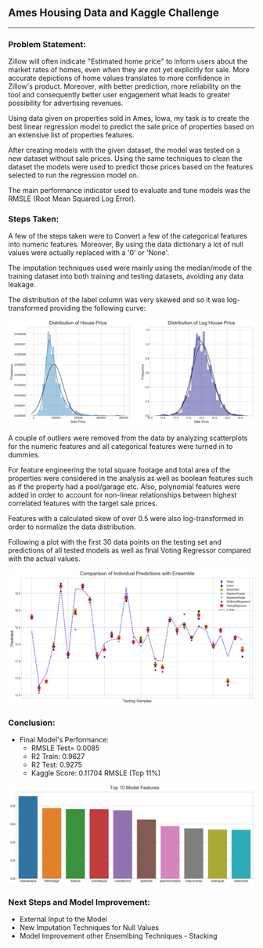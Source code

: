 ## Ames Housing Data and Kaggle Challenge
---

### Problem Statement:

Zillow will often indicate "Estimated home price" to inform users about the market rates of homes, even when they are not
yet explicitly for sale. More accurate depictions of home values translates to more confidence in Zillow's product.
Moreover, with better prediction, more reliability on the tool and consequently better user engagement what leads to
greater possibility for advertising revenues.

Using data given on properties sold in Ames, Iowa, my task is to create the best linear regression model to predict the sale
price of properties based on an extensive list of properties features.

After creating models with the given dataset, the model was tested on a new dataset without sale prices. Using the same
techniques to clean the dataset the models were used to predict those prices based on the features selected to run the
regression model on.

The main performance indicator used to evaluate and tune models was the RMSLE (Root Mean Squared Log Error).

### Steps Taken:
A few of the steps taken were to Convert a few of the categorical features into numeric features. Moreover, By using the data dictionary a lot of null values were actually replaced with a '0' or 'None'.

The imputation techniques used were mainly using the median/mode of the training dataset into both training and testing datasets, avoiding any data leakage.

The distribution of the label column was very skewed and so it was log-transformed providing the following curve:


![Label Distribution](./images/label.png)

A couple of outliers were removed from the data by analyzing scatterplots for the numeric features and all categorical features were turned in to dummies.

For feature engineering the total square footage and total area of the properties were considered in the analysis as well as boolean features such as if the property had a pool/garage etc. Also, polynomial features were added in order to account for non-linear relationships between highest correlated features with the target sale prices.

Features with a calculated skew of over 0.5 were also log-transformed in order to normalize the data distribution.

Following a plot with the first 30 data points on the testing set and predictions of all tested models as well as final Voting Regressor compared with the actual values.


![Predictions](./images/results.png)

### Conclusion:
- Final Model's Performance:
  - RMSLE Test= 0.0085
  - R2 Train: 0.9627
  - R2 Test: 0.9275
  - Kaggle Score: 0.11704 RMSLE (Top 11%)


![Top Features](./images/features.png)

### Next Steps and Model Improvement:
- External Input to the Model
- New Imputation Techniques for Null Values
- Model Improvement other Ensemlbing Techniques - Stacking
